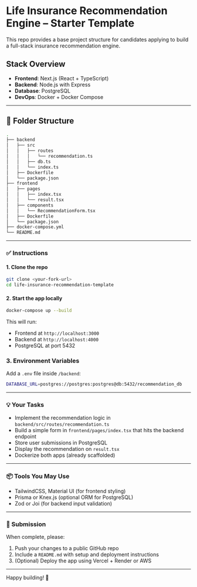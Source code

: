 # Life Insurance Recommendation Engine – Starter Template

This repo provides a base project structure for candidates applying to build a full-stack insurance recommendation engine.

## Stack Overview

- **Frontend**: Next.js (React + TypeScript)
- **Backend**: Node.js with Express
- **Database**: PostgreSQL
- **DevOps**: Docker + Docker Compose

---

## 📁 Folder Structure

```bash
.
├── backend
│   ├── src
│   │   ├── routes
│   │   │   └── recommendation.ts
│   │   ├── db.ts
│   │   └── index.ts
│   ├── Dockerfile
│   └── package.json
├── frontend
│   ├── pages
│   │   ├── index.tsx
│   │   └── result.tsx
│   ├── components
│   │   └── RecommendationForm.tsx
│   ├── Dockerfile
│   └── package.json
├── docker-compose.yml
└── README.md
```

---

### ✅ Instructions

#### 1. Clone the repo

```bash
git clone <your-fork-url>
cd life-insurance-recommendation-template
```

#### 2. Start the app locally

```bash
docker-compose up --build
```

This will run:

- Frontend at `http://localhost:3000`
- Backend at `http://localhost:4000`
- PostgreSQL at port 5432

### 3. Environment Variables

Add a `.env` file inside `/backend`:

```bash
DATABASE_URL=postgres://postgres:postgres@db:5432/recommendation_db
```

---

### 💡 Your Tasks

- Implement the recommendation logic in `backend/src/routes/recommendation.ts`
- Build a simple form in `frontend/pages/index.tsx` that hits the backend endpoint
- Store user submissions in PostgreSQL
- Display the recommendation on `result.tsx`
- Dockerize both apps (already scaffolded)

---

### 📦 Tools You May Use

- TailwindCSS, Material UI (for frontend styling)
- Prisma or Knex.js (optional ORM for PostgreSQL)
- Zod or Joi (for backend input validation)

---

### 📝 Submission

When complete, please:

1. Push your changes to a public GitHub repo
2. Include a `README.md` with setup and deployment instructions
3. (Optional) Deploy the app using Vercel + Render or AWS

---

Happy building! 🚀
